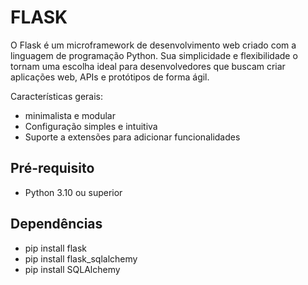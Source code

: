 # FLASK

O Flask é um microframework de desenvolvimento web criado com a linguagem de programação Python. Sua simplicidade e flexibilidade o tornam uma escolha ideal para desenvolvedores que buscam criar aplicações web, APIs e protótipos de forma ágil.

Características gerais:
- minimalista e modular 
- Configuração simples e intuitiva 
- Suporte a extensões para adicionar funcionalidades 

## Pré-requisito
- Python 3.10 ou superior

## Dependências 
- pip install flask
-  pip install flask_sqlalchemy
- pip install SQLAlchemy
